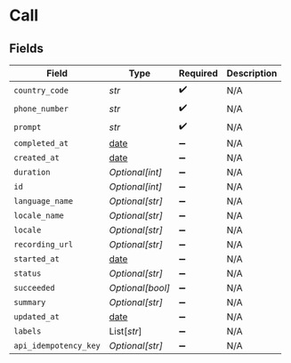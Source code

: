 # Call


## Fields

| Field                                                                | Type                                                                 | Required                                                             | Description                                                          |
| -------------------------------------------------------------------- | -------------------------------------------------------------------- | -------------------------------------------------------------------- | -------------------------------------------------------------------- |
| `country_code`                                                       | *str*                                                                | :heavy_check_mark:                                                   | N/A                                                                  |
| `phone_number`                                                       | *str*                                                                | :heavy_check_mark:                                                   | N/A                                                                  |
| `prompt`                                                             | *str*                                                                | :heavy_check_mark:                                                   | N/A                                                                  |
| `completed_at`                                                       | [date](https://docs.python.org/3/library/datetime.html#date-objects) | :heavy_minus_sign:                                                   | N/A                                                                  |
| `created_at`                                                         | [date](https://docs.python.org/3/library/datetime.html#date-objects) | :heavy_minus_sign:                                                   | N/A                                                                  |
| `duration`                                                           | *Optional[int]*                                                      | :heavy_minus_sign:                                                   | N/A                                                                  |
| `id`                                                                 | *Optional[int]*                                                      | :heavy_minus_sign:                                                   | N/A                                                                  |
| `language_name`                                                      | *Optional[str]*                                                      | :heavy_minus_sign:                                                   | N/A                                                                  |
| `locale_name`                                                        | *Optional[str]*                                                      | :heavy_minus_sign:                                                   | N/A                                                                  |
| `locale`                                                             | *Optional[str]*                                                      | :heavy_minus_sign:                                                   | N/A                                                                  |
| `recording_url`                                                      | *Optional[str]*                                                      | :heavy_minus_sign:                                                   | N/A                                                                  |
| `started_at`                                                         | [date](https://docs.python.org/3/library/datetime.html#date-objects) | :heavy_minus_sign:                                                   | N/A                                                                  |
| `status`                                                             | *Optional[str]*                                                      | :heavy_minus_sign:                                                   | N/A                                                                  |
| `succeeded`                                                          | *Optional[bool]*                                                     | :heavy_minus_sign:                                                   | N/A                                                                  |
| `summary`                                                            | *Optional[str]*                                                      | :heavy_minus_sign:                                                   | N/A                                                                  |
| `updated_at`                                                         | [date](https://docs.python.org/3/library/datetime.html#date-objects) | :heavy_minus_sign:                                                   | N/A                                                                  |
| `labels`                                                             | List[*str*]                                                          | :heavy_minus_sign:                                                   | N/A                                                                  |
| `api_idempotency_key`                                                | *Optional[str]*                                                      | :heavy_minus_sign:                                                   | N/A                                                                  |